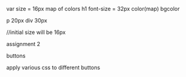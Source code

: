 var size = 16px
map of colors
h1 font-size = 32px color(map) bgcolor

p 20px
div 30px

//initial size will be 16px


assignment 2

buttons 

apply various css to different buttons
